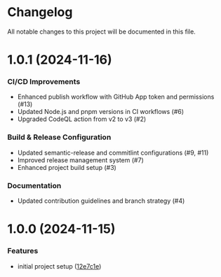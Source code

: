 # Changelog

All notable changes to this project will be documented in this file.

# 1.0.1 (2024-11-16)

### CI/CD Improvements

* Enhanced publish workflow with GitHub App token and permissions (#13)
* Updated Node.js and pnpm versions in CI workflows (#6)
* Upgraded CodeQL action from v2 to v3 (#2)

### Build & Release Configuration

* Updated semantic-release and commitlint configurations (#9, #11)
* Improved release management system (#7)
* Enhanced project build setup (#3)

### Documentation

* Updated contribution guidelines and branch strategy (#4)

# 1.0.0 (2024-11-15)

### Features

* initial project
  setup ([12e7c1e](https://github.com/ItsCurstin/captioneer/commit/12e7c1ef40449255bd48168dabd131c26a5c5930))
